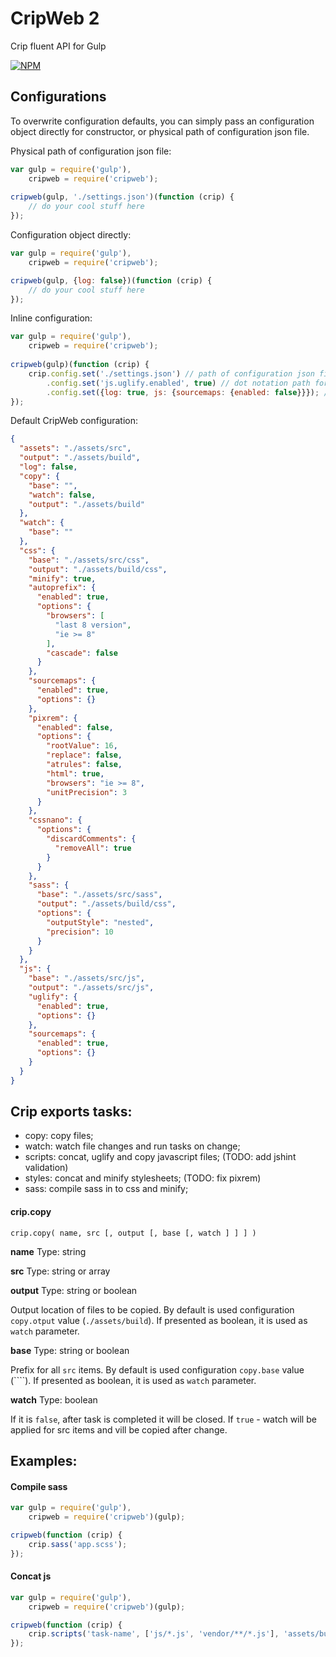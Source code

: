 # CripWeb 2
Crip fluent API for Gulp

[![NPM](https://nodei.co/npm/cripweb.png?downloads=true&downloadRank=true&stars=true)](https://nodei.co/npm/cripweb/)

## Configurations

To overwrite configuration defaults, you can simply pass an configuration object directly for constructor, or physical path of configuration json file.

Physical path of configuration json file:
```js
var gulp = require('gulp'),
    cripweb = require('cripweb');
    
cripweb(gulp, './settings.json')(function (crip) {
    // do your cool stuff here
});
```

Configuration object directly:
```js
var gulp = require('gulp'),
    cripweb = require('cripweb');

cripweb(gulp, {log: false})(function (crip) {
    // do your cool stuff here
});
```

Inline configuration:
```js
var gulp = require('gulp'),
    cripweb = require('cripweb');
    
cripweb(gulp)(function (crip) {
    crip.config.set('./settings.json') // path of configuration json file
        .config.set('js.uglify.enabled', true) // dot notation path for option
        .config.set({log: true, js: {sourcemaps: {enabled: false}}}); // directly object properties
});
```

Default CripWeb configuration:

```json
{
  "assets": "./assets/src",
  "output": "./assets/build",
  "log": false,
  "copy": {
    "base": "",
    "watch": false,
    "output": "./assets/build"
  },
  "watch": {
    "base": ""
  },
  "css": {
    "base": "./assets/src/css",
    "output": "./assets/build/css",
    "minify": true,
    "autoprefix": {
      "enabled": true,
      "options": {
        "browsers": [
          "last 8 version",
          "ie >= 8"
        ],
        "cascade": false
      }
    },
    "sourcemaps": {
      "enabled": true,
      "options": {}
    },
    "pixrem": {
      "enabled": false,
      "options": {
        "rootValue": 16,
        "replace": false,
        "atrules": false,
        "html": true,
        "browsers": "ie >= 8",
        "unitPrecision": 3
      }
    },
    "cssnano": {
      "options": {
        "discardComments": {
          "removeAll": true
        }
      }
    },
    "sass": {
      "base": "./assets/src/sass",
      "output": "./assets/build/css",
      "options": {
        "outputStyle": "nested",
        "precision": 10
      }
    }
  },
  "js": {
    "base": "./assets/src/js",
    "output": "./assets/src/js",
    "uglify": {
      "enabled": true,
      "options": {}
    },
    "sourcemaps": {
      "enabled": true,
      "options": {}
    }
  }
}
```

## Crip exports tasks:
 - copy: copy files;
 - watch: watch file changes and run tasks on change;
 - scripts: concat, uglify and copy javascript files; (TODO: add jshint validation) 
 - styles: concat and minify stylesheets; (TODO: fix pixrem)
 - sass: compile sass in to css and minify;


#### crip.copy

``crip.copy( name, src [, output [, base [, watch ] ] ] )``

**name**
Type: string

**src**
Type: string or array

**output**
Type: string or boolean

Output location of files to be copied. 
By default is used configuration ``copy.otput`` value (``./assets/build``).
If presented as boolean, it is used as ``watch`` parameter.

**base**
Type: string or boolean

Prefix for all ``src`` items.
By default is used configuration ``copy.base`` value (````).
If presented as boolean, it is used as ``watch`` parameter.

**watch**
Type: boolean

If it is `false`, after task is completed it will be closed. If `true` - watch will be applied for src items and vill be copied after change.

 
## Examples:
#### Compile sass
```js
var gulp = require('gulp'),
    cripweb = require('cripweb')(gulp);

cripweb(function (crip) {
    crip.sass('app.scss');
});
```

#### Concat js
```js
var gulp = require('gulp'),
    cripweb = require('cripweb')(gulp);

cripweb(function (crip) {
    crip.scripts('task-name', ['js/*.js', 'vendor/**/*.js'], 'assets/build/js', 'file-name', 'base-dir');
});
```
